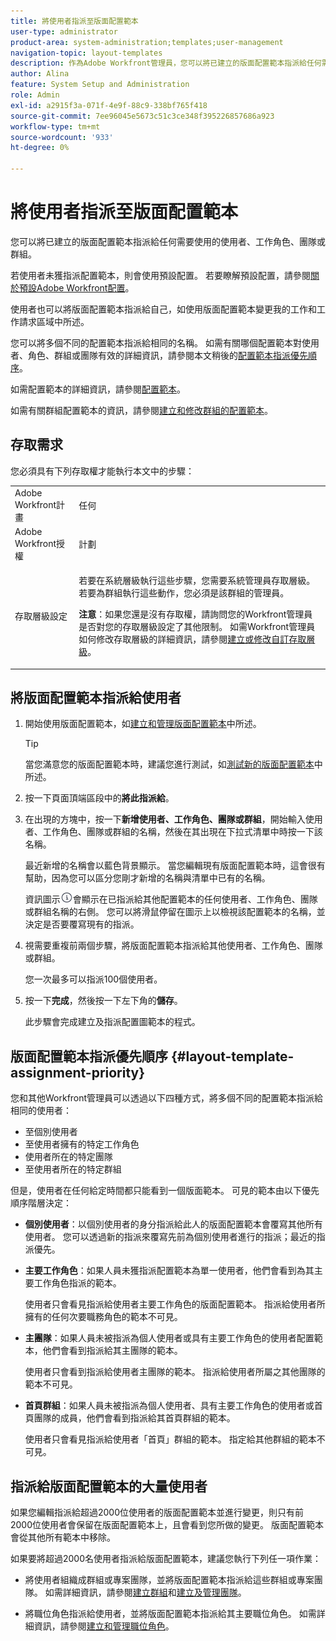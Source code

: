 ```yaml
---
title: 將使用者指派至版面配置範本
user-type: administrator
product-area: system-administration;templates;user-management
navigation-topic: layout-templates
description: 作為Adobe Workfront管理員，您可以將已建立的版面配置範本指派給任何需要使用的使用者、工作角色、團隊或群組。
author: Alina
feature: System Setup and Administration
role: Admin
exl-id: a2915f3a-071f-4e9f-88c9-338bf765f418
source-git-commit: 7ee96045e5673c51c3ce348f395226857686a923
workflow-type: tm+mt
source-wordcount: '933'
ht-degree: 0%

---
```


# 將使用者指派至版面配置範本

您可以將已建立的版面配置範本指派給任何需要使用的使用者、工作角色、團隊或群組。

若使用者未獲指派配置範本，則會使用預設配置。 若要瞭解預設配置，請參閱[關於預設Adobe Workfront配置](../../../administration-and-setup/customize-workfront/use-layout-templates/about-the-default-wf-layout.md)。

使用者也可以將版面配置範本指派給自己，如使用版面配置範本變更我的工作和工作請求區域中所述。

您可以將多個不同的配置範本指派給相同的名稱。 如需有關哪個配置範本對使用者、角色、群組或團隊有效的詳細資訊，請參閱本文稍後的[配置範本指派優先順序](#layout-template-assignment-priority)。

如需配置範本的詳細資訊，請參閱[配置範本](../../../administration-and-setup/customize-workfront/use-layout-templates/use-layout-templates-customize-ui.md)。

如需有關群組配置範本的資訊，請參閱[建立和修改群組的配置範本](../../../administration-and-setup/manage-groups/work-with-group-objects/create-and-modify-a-groups-layout-templates.md)。

## 存取需求

您必須具有下列存取權才能執行本文中的步驟：

<table style="table-layout:auto"> 
 <col> 
 <col> 
 <tbody> 
  <tr> 
   <td role="rowheader">Adobe Workfront計畫</td> 
   <td>任何</td> 
  </tr> 
  <tr> 
   <td role="rowheader">Adobe Workfront授權</td> 
   <td>計劃</td> 
  </tr> 
  <tr> 
   <td role="rowheader">存取層級設定</td> 
   <td> <p>若要在系統層級執行這些步驟，您需要系統管理員存取層級。
若要為群組執行這些動作，您必須是該群組的管理員。</p> <p><b>注意</b>：如果您還是沒有存取權，請詢問您的Workfront管理員是否對您的存取層級設定了其他限制。 如需Workfront管理員如何修改存取層級的詳細資訊，請參閱<a href="../../../administration-and-setup/add-users/configure-and-grant-access/create-modify-access-levels.md" class="MCXref xref">建立或修改自訂存取層級</a>。</p> </td> 
  </tr> 
 </tbody> 
</table>

## 將版面配置範本指派給使用者

1. 開始使用版面配置範本，如[建立和管理版面配置範本](../../../administration-and-setup/customize-workfront/use-layout-templates/create-and-manage-layout-templates.md)中所述。

   >[!TIP]
   >
   >當您滿意您的版面配置範本時，建議您進行測試，如[測試新的版面配置範本](../../../administration-and-setup/customize-workfront/use-layout-templates/test-a-layout-template.md)中所述。

1. 按一下頁面頂端區段中的&#x200B;**將此指派給**。
1. 在出現的方塊中，按一下&#x200B;**新增使用者、工作角色、團隊或群組**，開始輸入使用者、工作角色、團隊或群組的名稱，然後在其出現在下拉式清單中時按一下該名稱。

   最近新增的名稱會以藍色背景顯示。 當您編輯現有版面配置範本時，這會很有幫助，因為您可以區分您剛才新增的名稱與清單中已有的名稱。

   資訊圖示![](assets/info-icon.png)會顯示在已指派給其他配置範本的任何使用者、工作角色、團隊或群組名稱的右側。 您可以將滑鼠停留在圖示上以檢視該配置範本的名稱，並決定是否要覆寫現有的指派。

1. 視需要重複前兩個步驟，將版面配置範本指派給其他使用者、工作角色、團隊或群組。

   您一次最多可以指派100個使用者。

1. 按一下&#x200B;**完成**，然後按一下左下角的&#x200B;**儲存**。

   此步驟會完成建立及指派配置圖範本的程式。

## 版面配置範本指派優先順序 {#layout-template-assignment-priority}

您和其他Workfront管理員可以透過以下四種方式，將多個不同的配置範本指派給相同的使用者：

* 至個別使用者
* 至使用者擁有的特定工作角色
* 使用者所在的特定團隊
* 至使用者所在的特定群組

但是，使用者在任何給定時間都只能看到一個版面範本。 可見的範本由以下優先順序階層決定：

* **個別使用者**：以個別使用者的身分指派給此人的版面配置範本會覆寫其他所有使用者。 您可以透過新的指派來覆寫先前為個別使用者進行的指派；最近的指派優先。
* **主要工作角色**：如果人員未獲指派配置範本為單一使用者，他們會看到為其主要工作角色指派的範本。

  使用者只會看見指派給使用者主要工作角色的版面配置範本。 指派給使用者所擁有的任何次要職務角色的範本不可見。

* **主團隊**：如果人員未被指派為個人使用者或具有主要工作角色的使用者配置範本，他們會看到指派給其主團隊的範本。

  使用者只會看到指派給使用者主團隊的範本。 指派給使用者所屬之其他團隊的範本不可見。

* **首頁群組**：如果人員未被指派為個人使用者、具有主要工作角色的使用者或首頁團隊的成員，他們會看到指派給其首頁群組的範本。

  使用者只會看見指派給使用者「首頁」群組的範本。 指定給其他群組的範本不可見。

## 指派給版面配置範本的大量使用者

如果您編輯指派給超過2000位使用者的版面配置範本並進行變更，則只有前2000位使用者會保留在版面配置範本上，且會看到您所做的變更。 版面配置範本會從其他所有範本中移除。

如果要將超過2000名使用者指派給版面配置範本，建議您執行下列任一項作業：

* 將使用者組織成群組或專案團隊，並將版面配置範本指派給這些群組或專案團隊。 如需詳細資訊，請參閱[建立群組](../../../administration-and-setup/manage-groups/create-and-manage-groups/create-a-group.md)和[建立及管理團隊](../../../people-teams-and-groups/create-and-manage-teams/create-and-mange-teams.md)。

* 將職位角色指派給使用者，並將版面配置範本指派給其主要職位角色。 如需詳細資訊，請參閱[建立和管理職位角色](../../../administration-and-setup/set-up-workfront/organizational-setup/create-manage-job-roles.md)。
